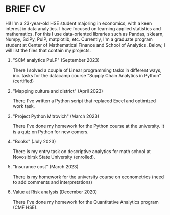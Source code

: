 # BRIEF CV

Hi! I'm a 23-year-old HSE student majoring in economics, with a keen interest in data analytics. 
I have focused on learning applied statistics and mathematics. For this I use data-oriented libraries such as Pandas, sklearn, Numpy, SciPy, PulP, matplotlib, etc.
Currently, I'm a graduate program student at Center of Mathematical Finance and School of Analytics. 
Below, I will list the files that contain my projects.

1. "SCM analytics PuLP" (September 2023)
   
   There I solved a couple of Linear programming tasks in different ways, inc. tasks for the datacamp course "Supply Chain Analytics in Python" (certified)

2. "Mapping culture and district" (April 2023)

   There I`ve written a Python script that replaced Excel and optimized work task.

2. "Project Python Mitrovich" (March 2023)

   There I`ve done my homework for the Python course at the university. It is a quiz on Python for new comers.

3. "Books" (July 2023)
   
   There is my entry task on descriptive analytics for math school at Novosibirsk State University (enrolled).
   
4. "Insurance cost" (March 2023)
   
   There is my homework for the university course on econometrics (need to add comments and interpretations)
   
5. Value at Risk analysis (December 2020)
   
   There I`ve done my homework for the Quantitative Analytics program (CMF HSE).



